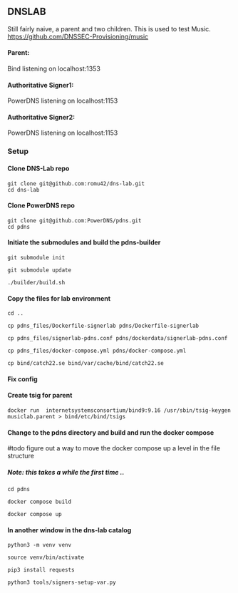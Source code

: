 ## DNSLAB 

Still fairly naive, a parent and two children. This is used to test Music. https://github.com/DNSSEC-Provisioning/music

#### Parent:

Bind listening on localhost:1353

#### Authoritative Signer1:

PowerDNS listening on localhost:1153

#### Authoritative Signer2:

PowerDNS listening on localhost:1153

### Setup
#### Clone DNS-Lab repo 
```
git clone git@github.com:romu42/dns-lab.git
cd dns-lab
```

#### Clone PowerDNS repo
```
git clone git@github.com:PowerDNS/pdns.git
cd pdns
```

#### Initiate the submodules and build the pdns-builder
```
git submodule init

git submodule update

./builder/build.sh
```

#### Copy the files for lab environment
```
cd ..

cp pdns_files/Dockerfile-signerlab pdns/Dockerfile-signerlab

cp pdns_files/signerlab-pdns.conf pdns/dockerdata/signerlab-pdns.conf

cp pdns_files/docker-compose.yml pdns/docker-compose.yml

cp bind/catch22.se bind/var/cache/bind/catch22.se
```


#### Fix config 

#### Create tsig for parent
```
docker run  internetsystemsconsortium/bind9:9.16 /usr/sbin/tsig-keygen musiclab.parent > bind/etc/bind/tsigs
```

#### Change to the pdns directory and build and run the docker compose
#todo figure out a way to move the docker compose up a level in the file structure
##### Note: this takes a while the first time .. 
```
cd pdns

docker compose build

docker compose up
```

#### In another window in the dns-lab catalog

```
python3 -m venv venv

source venv/bin/activate

pip3 install requests

python3 tools/signers-setup-var.py
```
 

